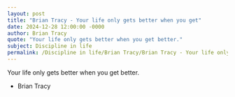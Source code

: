 ```yaml
---
layout: post
title: "Brian Tracy - Your life only gets better when you get"
date: 2024-12-28 12:00:00 -0000
author: Brian Tracy
quote: "Your life only gets better when you get better."
subject: Discipline in life
permalink: /Discipline in life/Brian Tracy/Brian Tracy - Your life only gets better when you get
---
```


Your life only gets better when you get better.

- Brian Tracy
